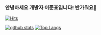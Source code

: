 ### 안녕하세요 개발자 이준표입니다! 반가워요👋
[![Hits](https://hits.seeyoufarm.com/api/count/incr/badge.svg?url=https%3A%2F%2Fgithub.com%2Fwnsvy607)](https://hits.seeyoufarm.com)
<!--
**wnsvy607/wnsvy607** is a ✨ _special_ ✨ repository because its `README.md` (this file) appears on your GitHub profile.

Here are some ideas to get you started:

- 🔭 I’m currently working on ...
- 🌱 I’m currently learning ...
- 👯 I’m looking to collaborate on ...
- 🤔 I’m looking for help with ...
- 💬 Ask me about ...
- 📫 How to reach me: ...
- 😄 Pronouns: ...
- ⚡ Fun fact: ...
-->

[![github stats](https://github-readme-stats.vercel.app/api?username=wnsvy607&show_icons=true&hide_border=true)](https://github.com/wnsvy607)
[![Top Langs](https://github-readme-stats.vercel.app/api/top-langs/?username=wnsvy607&layout=compact)](https://github.com/wnsvy607)
